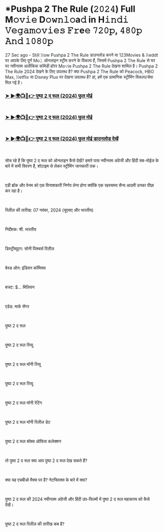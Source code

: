 <h1 style="text-align: left;">*Pushpa 2 The Rule (𝟸𝟶𝟸𝟺) Full M𝚘𝚟𝚒𝚎 D𝚘𝚠𝚗𝚕𝚘a𝚍 in H𝚒𝚗𝚍𝚒 𝚅𝚎𝚐𝚊𝚖𝚘𝚟𝚒𝚎𝚜 𝙵𝚛e𝚎 𝟽𝟸𝟶𝚙, 𝟺𝟾𝟶𝚙 𝙰𝚗𝚍 𝟷𝟶𝟾𝟶𝚙</h1><p><span face="-apple-system, BlinkMacSystemFont, Segoe UI, Noto Sans, Helvetica, Arial, sans-serif, Apple Color Emoji, Segoe UI Emoji" style="color: #1f2328;"><span style="font-size: 14px;">27 Sec ago - Still 𝙽ow&nbsp;Pushpa 2 The Rule डाउनलोड करने या 123Movies &amp; 𝚁eddt पर आपके लिए पूर्ण Mo𝚕 ऑनलाइन स्ट्रीम करने के विकल्प हैं, जिसमें Pushpa 2 The Rule से घर पर नवीनतम अलौकिक कॉमेडी हॉरर Mo𝚟ie Pushpa 2 The Rule देखना शामिल है। Pushpa 2 The Rule 2024 देखने के लिए उपलब्ध है? क्या Pushpa 2 The Rule को Peacock, HBO Max, 𝙽etflix या Disney Plus पर देखना उपलब्ध है? हां, हमें एक प्रामाणिक स्ट्रीमिंग विकल्प/सेवा मिल गई है।</span></span></p><h3 style="text-align: left;"><a href="https://t.co/3rdAIA1v9X" target="_blank">➤ ►🌍📺📱👉 पुष्पा 2 द रूल (2024) फुल मोई</a></h3><h3 style="text-align: left;"><a href="https://t.co/3rdAIA1v9X" target="_blank"><br /></a><a href="https://t.co/3rdAIA1v9X" target="_blank">➤ ►🌍📺📱👉 पुष्पा 2 द रूल (2024) फुल मोई</a></h3><h3 style="text-align: left;"><a href="https://t.co/3rdAIA1v9X" target="_blank"><br /></a><a href="https://t.co/3rdAIA1v9X" target="_blank">➤ ►🌍📺📱👉 पुष्पा 2 द रूल (2024) फुल मोई डाउनलोड देखें</a></h3><p><br /></p><p>सोच रहे हैं कि पुष्पा 2 द रूल को ऑनलाइन कैसे देखें? हमारे पास नवीनतम अंग्रेजी और हिंदी सब-मोईज़ के बारे में सभी विवरण हैं, शोटाइम से लेकर स्ट्रीमिंग जानकारी तक।</p><p><br /></p><p>एडी ब्रॉक और वेनम को एक विनाशकारी निर्णय लेना होगा क्योंकि एक रहस्यमय सैन्य आदमी उनका पीछा कर रहा है।</p><p><br /></p><p>रिलीज़ की तारीख: 07 नवंबर, 2024 (यूएसए और भारतीय)</p><p><br /></p><p>निर्देशक: श्री. भारतीय</p><p><br /></p><p>डिस्ट्रीब्यूटर: सोनी पिक्चर्स रिलीज़</p><p><br /></p><p>बेस्ड ऑन: इंडियन कॉमिक्स</p><p><br /></p><p>बजट: $... मिलियन</p><p><br /></p><p>एडेड: मार्क सेंगर</p><p><br /></p><p>पुष्पा 2 द रूल</p><p><br /></p><p>पुष्पा 2 द रूल रिव्यू</p><p><br /></p><p>पुष्पा 2 द रूल मॉनी रिव्यू</p><p><br /></p><p>पुष्पा 2 द रूल रिव्यू</p><p><br /></p><p>पुष्पा 2 द रूल मॉनी रेटिंग</p><p><br /></p><p>पुष्पा 2 द रूल मॉनी रिलीज़ डेट</p><p><br /></p><p>पुष्पा 2 द रूल बॉक्स ऑफिस कलेक्शन</p><p><br /></p><p>तो पुष्पा 2 द रूल क्या आप पुष्पा 2 द रूल देख सकते हैं?</p><p><br /></p><p>क्या यह एचबीओ मैक्स पर है? नेटफ्लिक्स के बारे में क्या?</p><p><br /></p><p>पुष्पा 2 द रूल की 2024 नवीनतम अंग्रेजी और हिंदी उप-फिल्मों में पुष्पा 2 द रूल महाकाव्य को कैसे देखें।</p><p><br /></p><p>पुष्पा 2 द रूल रिलीज़ की तारीख कब है?</p>
